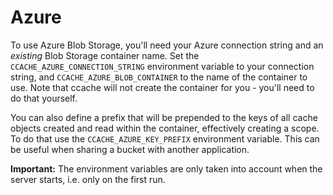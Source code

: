 # Azure

To use Azure Blob Storage, you'll need your Azure connection string and an _existing_ Blob Storage container name.  Set the `CCACHE_AZURE_CONNECTION_STRING`
environment variable to your connection string, and `CCACHE_AZURE_BLOB_CONTAINER` to the name of the container to use.  Note that ccache will not create
the container for you - you'll need to do that yourself.

You can also define a prefix that will be prepended to the keys of all cache objects created and read within the container, effectively creating a scope. To do that use the `CCACHE_AZURE_KEY_PREFIX` environment variable. This can be useful when sharing a bucket with another application.

**Important:** The environment variables are only taken into account when the server starts, i.e. only on the first run.
